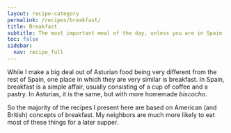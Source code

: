 ```yaml
---
layout: recipe-category
permalink: /recipes/breakfast/
title: Breakfast
subtitle: The most important meal of the day, unless you are in Spain
toc: false
sidebar:
  nav: recipe_full
---
```

While I make a big deal out of Asturian food being very different from the rest of Spain, one place in which they are very similar is breakfast. In Spain, breakfast is a simple affair, usually consisting of a cup of coffee and a pastry. In Asturias, it is the same, but with more homemade *biscocho*.

So the majority of the recipes I present here are based on American (and British) concepts of breakfast. My neighbors are much more likely to eat most of these things for a later supper.